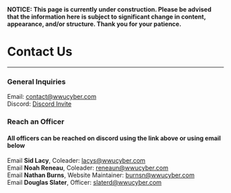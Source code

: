 <div className="annoyingStickyBanner"><b>NOTICE: This page is currently under construction. Please be advised that the information here is subject to significant change in content, appearance, and/or structure. Thank you for your patience.</b></div>

# Contact Us
---
### General Inquiries
Email: [contact@wwucyber.com](mailto:contact@wwucyber.com?subject=Hello!)  
Discord: [Discord Invite](https://discord.com/invite/hXs2NgTYP5)
### Reach an Officer
#### All officers can be reached on discord using the link above or using email below
Email **Sid Lacy**, Coleader: [lacys@wwucyber.com](mailto:lacys@wwucyber.com?subject=Hello!)  
Email **Noah Reneau**, Coleader: [reneaun@wwucyber.com](mailto:reneaun@wwucyber.com?subject=Hello!)  
Email **Nathan Burns**, Website Maintainer: [burnsn@wwucyber.com](mailto:burnsn@wwucyber.com?subject=Hello!)  
Email **Douglas Slater**, Officer: [slaterd@wwucyber.com](mailto:slaterd@wwucyber.com?subject=Hello!)
